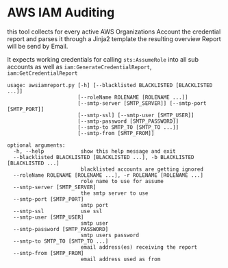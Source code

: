 # AWS IAM Auditing

this tool collects for every active AWS Organizations Account the credential report and parses it through a Jinja2 template the resulting overview Report will be send by Email.

It expects working credentials for calling `sts:AssumeRole` into all sub accounts as well as `iam:GenerateCredentialReport`, `iam:GetCredentialReport`

```
usage: awsiamreport.py [-h] [--blacklisted BLACKLISTED [BLACKLISTED ...]]
                       [--roleName ROLENAME [ROLENAME ...]]
                       [--smtp-server [SMTP_SERVER]] [--smtp-port [SMTP_PORT]]
                       [--smtp-ssl] [--smtp-user [SMTP_USER]]
                       [--smtp-password [SMTP_PASSWORD]]
                       [--smtp-to SMTP_TO [SMTP_TO ...]]
                       [--smtp-from [SMTP_FROM]]

optional arguments:
  -h, --help            show this help message and exit
  --blacklisted BLACKLISTED [BLACKLISTED ...], -b BLACKLISTED [BLACKLISTED ...]
                        blacklisted accounts are getting ignored
  --roleName ROLENAME [ROLENAME ...], -r ROLENAME [ROLENAME ...]
                        role name to use for assume
  --smtp-server [SMTP_SERVER]
                        the smtp server to use
  --smtp-port [SMTP_PORT]
                        smtp port
  --smtp-ssl            use ssl
  --smtp-user [SMTP_USER]
                        smtp user
  --smtp-password [SMTP_PASSWORD]
                        smtp users password
  --smtp-to SMTP_TO [SMTP_TO ...]
                        email address(es) receiving the report
  --smtp-from [SMTP_FROM]
                        email address used as from
```
